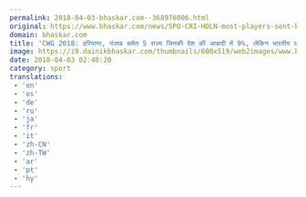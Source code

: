 ```yaml
---
permalink: 2018-04-03-bhaskar.com--368976006.html
original: https://www.bhaskar.com/news/SPO-CRI-HDLN-most-players-sent-by-haryana-and-punjab-in-gold-cost-commonwealth-games-5842962-PHO.html
domain: bhaskar.com
title: 'CWG 2018: हरियाणा, पंजाब समेत 5 राज्य जिनकी देश की आबादी में 9%, लेकिन भारतीय दल में 45% हिस्सेदारी'
image: https://i9.dainikbhaskar.com/thumbnails/600x519/web2images/www.bhaskar.com/2018/04/02/state_wise_athilites-1_151.jpg
date: 2018-04-03 02:40:20
category: sport
translations: 
 - 'en'
 - 'es'
 - 'de'
 - 'ru'
 - 'ja'
 - 'fr'
 - 'it'
 - 'zh-CN'
 - 'zh-TW'
 - 'ar'
 - 'pt'
 - 'hy'
---
```


